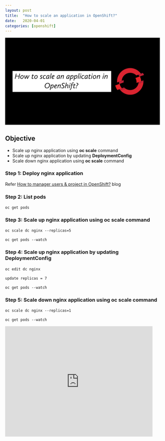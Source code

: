 ```yaml
---
layout: post
title:  "How to scale an application in OpenShift?"
date:   2020-04-01
categories: [openshift]
---
```


![How to scale an application in OpenShift?](https://raw.githubusercontent.com/sagar-jadhav/sagar-jadhav.github.io/master/static/img/_posts/openshift/3.png)

## Objective
- Scale up nginx application using **oc scale** command
- Scale up nginx application by updating **DeploymentConfig**
- Scale down nginx application using **oc scale** command

### Step 1: Deploy nginx application
Refer [How to manager users & project in OpenShift?](https://developersthought.in/openshift/2020/03/18/user-and-project-mgmt.html) blog

### Step 2: List pods
```
oc get pods
```

### Step 3: Scale up nginx application using oc scale command
```
oc scale dc nginx --replicas=5
```
```
oc get pods --watch
```

### Step 4: Scale up nginx application by updating DeploymentConfig
```
oc edit dc nginx
```
```
update replicas = 7
```
```
oc get pods --watch
```

### Step 5: Scale down nginx application using oc scale command
```
oc scale dc nginx --replicas=1
```
```
oc get pods --watch
```

<iframe width="480" height="360" src="https://www.youtube.com/embed/Ui2qgvx2Dgs" frameborder="0" allowfullscreen></iframe>